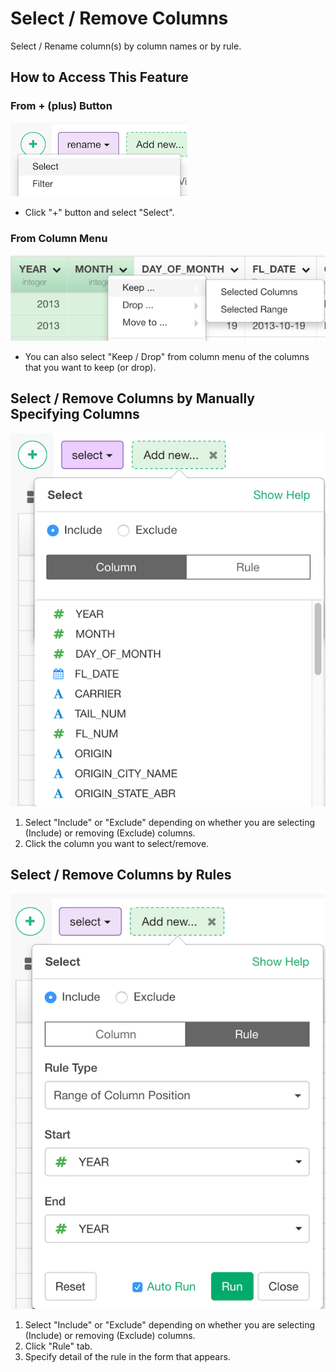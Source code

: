 # Select / Remove Columns
Select / Rename column(s) by column names or by rule.

## How to Access This Feature

### From + (plus) Button
![](images/command-select-df-menu.png)

* Click "+" button and select "Select".

### From Column Menu
![](images/command-select-column-menu.png)

* You can also select "Keep / Drop" from column menu of the columns that you want to keep (or drop).


## Select / Remove Columns by Manually Specifying Columns

![](images/select-column.png)

1. Select "Include" or "Exclude" depending on whether you are selecting (Include) or removing (Exclude) columns.
2. Click the column you want to select/remove.

## Select / Remove Columns by Rules
![](images/select-rule.png)

1. Select "Include" or "Exclude" depending on whether you are selecting (Include) or removing (Exclude) columns.
2. Click "Rule" tab.
3. Specify detail of the rule in the form that appears.
